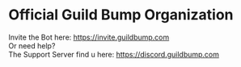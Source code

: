 # Official Guild Bump Organization

Invite the Bot here: https://invite.guildbump.com
<br>
Or need help?
<br>
The Support Server find u here: https://discord.guildbump.com
